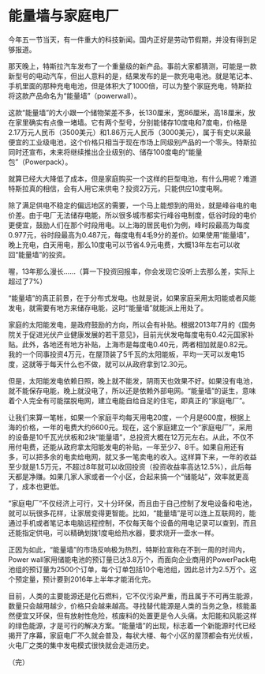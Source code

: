 # 能量墙与家庭电厂

今年五一节当天，有一件重大的科技新闻。国内正好是劳动节假期，并没有得到足够报道。

那天晚上，特斯拉汽车发布了一个重量级的新产品。事前大家都猜测，可能是一款新型号的电动汽车，但出人意料的是，结果发布的是一款充电电池。就是笔记本、手机里面的那种充电电池，但是体积大了1000倍，可以为整个家庭充电，特斯拉将这款产品命名为“能量墙”（powerwall）。

这款“能量墙”的大小跟一个储物架差不多，长130厘米，宽86厘米，高18厘米，放在家里确实有点像一堵墙。它有两个型号，分别能储存10度电和7度电，价格是2.17万元人民币（3500美元）和1.86万元人民币（3000美元），属于有史以来最便宜的工业级电池，这个价格只相当于现在市场上同级别产品的一个零头。特斯拉同时还宣布，未来将继续推出企业级别的、储存100度电的“能量包”（Powerpack）。

就算已经大大降低了成本，但是家庭购买一个这样的巨型电池，有什么用呢？难道特斯拉真的相信，会有人用它来供电？投资2万元，只能供应10度电啊。

除了满足供电不稳定的偏远地区的需要，一个马上能想到的用处，就是峰谷电的电价差。由于电厂无法储存电能，所以很多城市都实行峰谷电制度，低谷时段的电价更便宜，鼓励人们在那个时段用电。以上海的居民电价为例，峰时段最高为每度0.977元，谷时段最高为0.487元，每度电有4毛9分的差价。如果使用“能量墙”，晚上充电，白天用电，那么10度电可以节省4.9元电费，大概13年左右可以收回“能量墙”的投资。

喔，13年那么漫长……（算一下投资回报率，你会发现它没听上去那么差，实际上超过了7%）

“能量墙”的真正前景，在于分布式发电。也就是说，如果家庭采用太阳能或者风能发电，就需要有地方来储存电能，这时“能量墙”就能派上用处了。

家庭的太阳能发电，是政府鼓励的方向，所以会有补贴。根据2013年7月的《国务院关于促进光伏产业健康发展的若干意见》，目前光伏发电每度电有0.42元国家补贴。此外，各地还有地方补贴，上海市是每度电0.40元，两者相加就是0.82元。我的一个同事投资4万元，在屋顶装了5千瓦的太阳能板，平均一天可以发电15度，这就等于每天什么也不做，就可以从政府拿到12.30元。

但是，太阳能发电依赖日照，晚上就不能发，阴雨天也效果不好。如果没有电池，就不能保存电能，晚上就没电了，所以还是依赖外部电网。“能量墙”的诞生，意味着个人完全有可能摆脱电网，建立电能自给自足的住宅，即真正的“家庭电厂”。

让我们来算一笔帐，如果一个家庭平均每天用电20度，一个月是600度，根据上海的价格，一年的电费大约6600元。现在，这个家庭建立一个“家庭电厂”，采用的设备是10千瓦光伏板和2块“能量墙”，总投资大概在12万元左右。从此，不仅不用付电费，还能从政府拿太阳能发电的补贴，一年至少7、8千。如果自用还有多，可以把多余的电卖给电网，就又多一笔卖电的收入。这样算下来，一年的收益至少就是1.5万元，不超过8年就可以收回投资（投资收益率高达12.5%），此后每天都是净赚。如果几家人家或者一个小区，合起来搞一个“储能站”，效率就更高了，成本也更低。

“家庭电厂”不仅经济上可行，又十分环保，而且由于自己控制了发电设备和电池，就可以玩很多花样，让家居变得更智能。比如，“能量墙”是可以连上互联网的，能通过手机或者笔记本电脑远程控制，不仅每天每个设备的用电记录可以查到，而且还能指定供电，可以精确划拨1度电给热水器，要求烧开一壶水一样。

正因为如此，“能量墙”的市场反响极为热烈，特斯拉宣称在不到一周的时间内，Power wall家用储能电池的预订量已达3.8万个，而面向企业商用的PowerPack电池组的预订量为2500个订单，每个订单包括10个电池组，因此总计为2.5万个。这个预定量，预计要到2016年上半年才能消化完。

目前，人类的主要能源还是化石燃料，它不仅污染严重，而且属于不可再生能源，数量只会越用越少，价格只会越来越高。寻找替代能源是人类的当务之急，核能虽然便宜又环保，但有放射性危险，核废料的处置更是令人头痛。太阳能和风能这样的绿色能源，才是可行的解决方案。“能量墙”的出现，标志着一个新能源时代已经揭开了序幕，家庭电厂不久就会普及，每状大楼、每个小区的屋顶都会有光伏板，火电厂之类的集中发电模式很快就会走进历史。

（完）